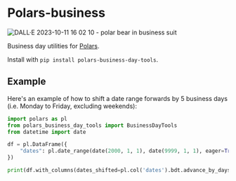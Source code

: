 # Polars-business

![DALL·E 2023-10-11 16 02 10 - polar bear in business suit](https://github.com/MarcoGorelli/polars-business-day-tools/assets/33491632/46575111-4d14-452b-ac98-548acab3cf8f)

Business day utilities for [Polars](https://www.pola.rs/).

Install with `pip install polars-business-day-tools`.

Example
-------

Here's an example of how to shift a date range forwards by 5 business days (i.e. Monday to Friday, excluding weekends):
```python
import polars as pl
from polars_business_day_tools import BusinessDayTools
from datetime import date

df = pl.DataFrame({
    "dates": pl.date_range(date(2000, 1, 1), date(9999, 1, 1), eager=True),
})

print(df.with_columns(dates_shifted=pl.col('dates').bdt.advance_by_days(n=5)))
```
